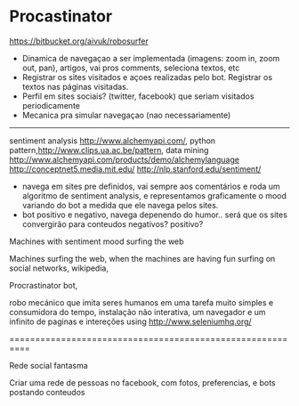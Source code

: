 
Procastinator
======================

https://bitbucket.org/aivuk/robosurfer

 * Dinamica de navegaçao a ser implementada (imagens: zoom in, zoom out, pan), artigos, vai pros comments, seleciona textos, etc
 * Registrar os sites visitados e açoes realizadas pelo bot. Registrar os textos nas páginas visitadas.
 * Perfil em sites sociais? (twitter, facebook) que seriam visitados periodicamente  
 * Mecanica pra simular navegaçao (nao necessariamente)
---------------------------------------------------------------------
 sentiment analysis http://www.alchemyapi.com/, python pattern,http://www.clips.ua.ac.be/pattern, data mining
http://www.alchemyapi.com/products/demo/alchemylanguage
http://conceptnet5.media.mit.edu/
 http://nlp.stanford.edu/sentiment/
 
* navega em sites pre definidos, vai sempre aos comentários e roda um algoritmo de sentiment analysis, e representamos graficamente o mood variando do bot a medida que ele navega pelos sites.
* bot positivo e negativo, navega depenendo do humor.. será que os sites convergirão para conteudos negativos? positivo?


Machines with sentiment mood surfing the web


Machines surfing the web, when the machines are having fun surfing on social networks, wikipedia, 
 
Procrastinator bot,

robo mecánico que imita seres humanos em uma tarefa muito simples e consumidora do tempo,
instalação não interativa, um navegador e um infinito de paginas e intereções
using
http://www.seleniumhq.org/

==========================================================

Rede social fantasma

Criar uma rede de pessoas no facebook, com fotos, preferencias, e bots postando conteudos
